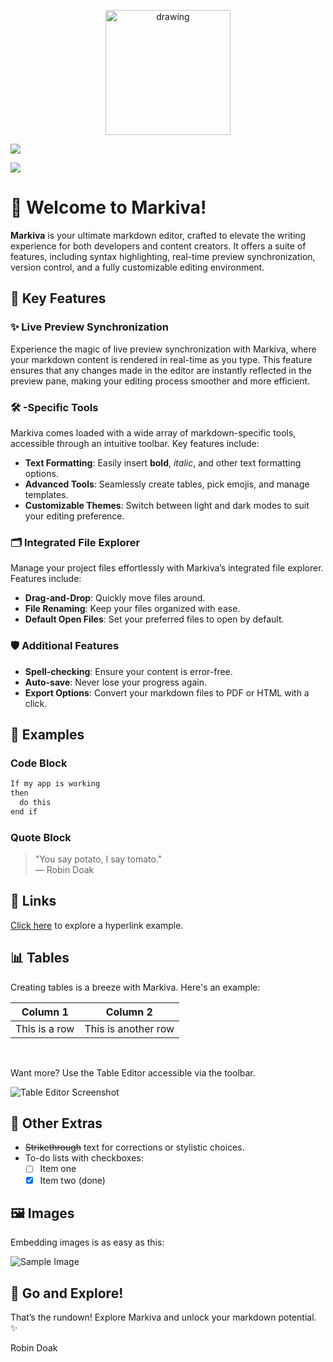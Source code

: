<p align="center">
  <img src="https://i.postimg.cc/y6LSsGSh/Markiva-Logo.png" alt="drawing" style="width:200px;"/>
</p>

![](https://github.com/skillerious/RobinDoak/blob/main/images/Markiva.gif)


![](https://github.com/skillerious/RobinDoak/blob/main/images/MainImage.png)

# 🎉 Welcome to **Markiva!** 

**Markiva** is your ultimate markdown editor, crafted to elevate the writing experience for both developers and content creators. It offers a suite of features, including syntax highlighting, real-time preview synchronization, version control, and a fully customizable editing environment.

## 🚀 Key Features

### ✨ Live Preview Synchronization
Experience the magic of live preview synchronization with Markiva, where your markdown content is rendered in real-time as you type. This feature ensures that any changes made in the editor are instantly reflected in the preview pane, making your editing process smoother and more efficient.

### 🛠️ -Specific Tools
Markiva comes loaded with a wide array of markdown-specific tools, accessible through an intuitive toolbar. Key features include:

- **Text Formatting**: Easily insert **bold**, *italic*, and other text formatting options.
- **Advanced Tools**: Seamlessly create tables, pick emojis, and manage templates.
- **Customizable Themes**: Switch between light and dark modes to suit your editing preference.

### 🗂️ Integrated File Explorer
Manage your project files effortlessly with Markiva’s integrated file explorer. Features include:

- **Drag-and-Drop**: Quickly move files around.
- **File Renaming**: Keep your files organized with ease.
- **Default Open Files**: Set your preferred files to open by default.

### 🛡️ Additional Features
- **Spell-checking**: Ensure your content is error-free.
- **Auto-save**: Never lose your progress again.
- **Export Options**: Convert your markdown files to PDF or HTML with a click.

## 📝 Examples

### Code Block

```markdown
If my app is working
then
  do this
end if
```

### Quote Block

> "You say potato, I say tomato."  
> — Robin Doak

## 🔗 Links

[Click here](https://github.com/skillerious) to explore a hyperlink example.

## 📊 Tables

Creating tables is a breeze with Markiva. Here's an example:

| **Column 1**    | **Column 2**    |
|-----------------|-----------------|
| This is a row   | This is another row|

<br />

Want more? Use the Table Editor accessible via the toolbar.

![Table Editor Screenshot](https://i.postimg.cc/DzTGcvyr/Screenshot-2024-08-16-200147.png)

## 🌟 Other Extras

- ~~Strikethrough~~ text for corrections or stylistic choices.
- To-do lists with checkboxes:
  - [ ] Item one
  - [x] Item two (done)

## 🖼️ Images

Embedding images is as easy as this:

![Sample Image](https://lh3.googleusercontent.com/86arOE_jc_FYR6_mPbeXrzWB4LwvgCRWPGXbbftgG4_zAjY05ajbmq3xiG0Xc_uYCoTccikGvLdo5WIlofH5pmySn1VRejqngh2pwDLquiLJYayCOJKUrZKFnOwmSxKzQqqOM1y5o42TPk6LYR1vbPjrEPx3dQIUEwS4IPRjzt3JdPZT32TkqCECm-PoQtsBAPnyN6g46PbiyD9fblgzuBcT2xuO1AaZgOkR53bom8ATCBkDgcYT_mnsxWuxLGp6cNFUR4lWBFKyYkYJWJY--KmIVCWDDoJ3SxwjimGjwRG-X2Qu3AP4wa6tRazHuBo3a8IOofm6f5arSRdpVy4AaXoacTPz8TSkcofA0YaIttHpek1Gi5v1yMSbi5mHV6Mfv4lyczXPp8c5iNR7IFPvgMz1BiCETTxNwSvDjb2JCN94_256Fzejrs-Dk-kMYeCCYQh2Zd_lt9xiEQDgZ5gufdpxxM9xDiP447vrOqKbBMcAS_6hu43EwRi97ILAhBpS3QLP-4WhKf4GHauWqML_EcBvhszB-6T1iGeCWvpAT9jZVDVgekalBvLZiZNoy5Ow9QlnHA=w1827-h711-no-tmp.jpg)

## 🎉 Go and Explore!

That’s the rundown! Explore Markiva and unlock your markdown potential. ✨

Robin Doak